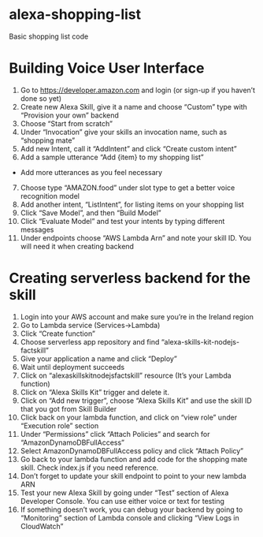 # alexa-shopping-list
Basic shopping list code

# Building Voice User Interface
1. Go to https://developer.amazon.com and login (or sign-up if you haven’t done so yet)
2. Create new Alexa Skill, give it a name and choose “Custom” type with “Provision your own” backend
3. Choose “Start from scratch”
4. Under “Invocation” give your skills an invocation name, such as “shopping mate”
5. Add new Intent, call it “AddIntent” and click “Create custom intent”
6. Add a sample utterance “Add {item} to my shopping list”
  - Add more utterances as you feel necessary
7. Choose type “AMAZON.food” under slot type to get a better voice recognition model
8. Add another intent, “ListIntent”, for listing items on your shopping list
9. Click “Save Model”, and then “Build Model”
10. Click “Evaluate Model” and test your intents by typing different messages
11. Under endpoints choose “AWS Lambda Arn” and note your skill ID. You will need it when creating backend

# Creating serverless backend for the skill
1. Login into your AWS account and make sure you’re in the Ireland region
2. Go to Lambda service (Services->Lambda)
3. Click “Create function”
4. Choose serverless app repository and find “alexa-skills-kit-nodejs-factskill”
5. Give your application a name and click “Deploy”
6. Wait until deployment succeeds
7. Click on “alexaskillskitnodejsfactskill” resource (It’s your Lambda function)
8. Click on “Alexa Skills Kit” trigger and delete it.
9. Click on “Add new trigger”, choose “Alexa Skills Kit” and use the skill ID that you got from Skill Builder
10. Click back on your lambda function, and click on “view role” under “Execution role” section
11. Under “Permissions” click “Attach Policies” and search for “AmazonDynamoDBFullAccess”
12. Select AmazonDynamoDBFullAccess policy and click “Attach Policy”
13. Go back to your lambda function and add code for the shopping mate skill. Check index.js if you need reference.
14. Don’t forget to update your skill endpoint to point to your new lambda ARN
15. Test your new Alexa Skill by going under “Test” section of Alexa Developer Console. You can use either voice or text for testing
16. If something doesn’t work, you can debug your backend by going to “Monitoring” section of Lambda console and clicking “View Logs in CloudWatch”
